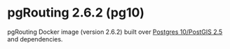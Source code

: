 # pgRouting 2.6.2 (pg10)

pgRouting Docker image (version 2.6.2) built over [Postgres 10/PostGIS 2.5](https://hub.docker.com/r/postgis/postgis) and dependencies.
